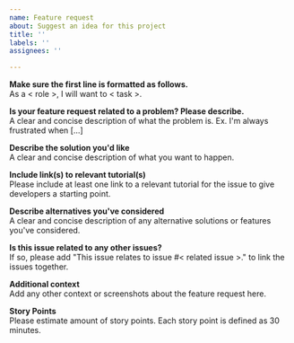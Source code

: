 ```yaml
---
name: Feature request
about: Suggest an idea for this project
title: ''
labels: ''
assignees: ''

---
```


**Make sure the first line is formatted as follows.**\
As a < role >, I will want to < task >.

**Is your feature request related to a problem? Please describe.**\
A clear and concise description of what the problem is. Ex. I'm always frustrated when [...]

**Describe the solution you'd like**\
A clear and concise description of what you want to happen.

**Include link(s) to relevant tutorial(s)**\
Please include at least one link to a relevant tutorial for the issue to give developers a starting point. 

**Describe alternatives you've considered**\
A clear and concise description of any alternative solutions or features you've considered.

**Is this issue related to any other issues?**\
If so, please add "This issue relates to issue #< related issue >." to link the issues together.

**Additional context**\
Add any other context or screenshots about the feature request here.

**Story Points**\
Please estimate amount of story points. Each story point is defined as 30 minutes.
